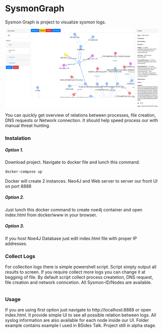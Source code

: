 # SysmonGraph

Sysmon Graph is project to visualize sysmon logs.

![](https://github.com/spyx/SysmonGrahp/blob/main/screenshot/screenshot.png?raw=true)

You can quickly get overview of relations between processes, file creation, DNS requests or Network connection. 
It should help speed process our with manual threat hunting. 

### Instalation

##### Option 1.

Download project. Navigate to docker file and lunch this command. 

```bash
docker-compose up
```

Docker will create 2 instances. Neo4J and Web server to server our front UI on port 8888

##### Option 2.

Just lunch this docker command to create noe4j container and open index.html from docker/www in your browser. 

##### Option 3.

If you host Noe4J Database just edit index.html file with proper IP addresses.  


### Collect Logs

For collection logs there is simple powershell script. Script simply output all results to screen. If you require collect more logs you can change it at begginig of file. By default script collect process createtion, DNS request, file creation and network conncetion. All Sysmon-ID/Nodes are available.

```powershell

```

### Usage

If you are using first option just navigate to http://localhost:8888 or open index.html. It provide simple UI to see all possible relation between logs. All syslog information are also available for each node
inside our UI. Folder example contains example I used in BSides Talk. Project still in alpha stage. 


